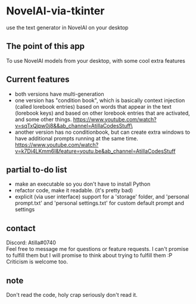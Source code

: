 # NovelAI-via-tkinter
 use the text generator in NovelAI on your desktop

## The point of this app
 To use NovelAI models from your desktop, with some cool extra features

## Current features
- both versions have multi-generation
- one version has "condition book", which is basically context injection (called lorebook entries) based on words that appear in the text (lorebook keys) and based on other lorebook entries that are activated, and some other things. https://www.youtube.com/watch?v=sqTxQjpw0j8&&ab_channel=AtillaCodesStuff\
- another version has no conditionbook, but can create extra windows to have additional prompts running at the same time. https://www.youtube.com/watch?v=k7Di4LKmm6I&feature=youtu.be&ab_channel=AtillaCodesStuff

## partial to-do list
- make an executable so you don't have to install Python
- refactor code, make it readable. (it's pretty bad)
- explicit (via user interface) support for a 'storage' folder, and 'personal prompt.txt' and 'personal settings.txt' for custom default prompt and settings

## contact
Discord: Atilla#0740  
Feel free to message me for questions or feature requests. I can't promise to fulfill them but I will promise to think about trying to fulfill them :P  
Criticism is welcome too.

## note
Don't read the code, holy crap seriously don't read it.
